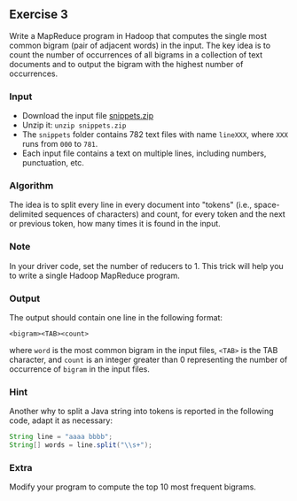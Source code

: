 ## Exercise 3

Write a MapReduce program in Hadoop that computes the single most common bigram (pair of adjacent words) in the input. The key idea is to count the number of occurrences of all bigrams in a collection of text documents and to output the bigram with the highest number of occurrences.

### Input

* Download the input file [snippets.zip](../../data/snippets.zip)
* Unzip it: `unzip snippets.zip`
* The `snippets` folder contains 782 text files with name `lineXXX`, where `XXX` runs from `000` to `781`.
* Each input file contains a text on multiple lines, including numbers, punctuation, etc.

### Algorithm

The idea is to split every line in every document into "tokens" (i.e., space-delimited sequences of characters) and count, for every token and the next or previous token, how many times it is found in the input.

### Note 

In your driver code, set the number of reducers to 1. This trick will help you to write a single Hadoop MapReduce program.

### Output

The output should contain one line in the following format:

    <bigram><TAB><count>

where `word` is the most common bigram in the input files, `<TAB>` is the TAB character, and `count` is an integer greater than 0 representing the number of occurrence of `bigram` in the input files.

### Hint

Another why to split a Java string into tokens is reported in the following code, adapt it as necessary:

```java
String line = "aaaa bbbb";
String[] words = line.split("\\s+");
```

### Extra

Modify your program to compute the top 10 most frequent bigrams.